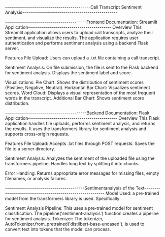 -------------------------------------------Call Transcript Sentiment Analysis------------------------------------------------


-----------------------------------------Frontend Documentation: Streamlit Application------------------------------------------
Overview
This Streamlit application allows users to upload call transcripts, analyze their sentiment, and visualize the results. The application requires user authentication and performs sentiment analysis using a backend Flask server.

Features
File Upload:
Users can upload a .txt file containing a call transcript.

Sentiment Analysis:
On file submission, the file is sent to the Flask backend for sentiment analysis.
Displays the sentiment label and score.

Visualizations:
Pie Chart: Shows the distribution of sentiment scores (Positive, Negative, Neutral).
Horizontal Bar Chart: Visualizes sentiment scores.
Word Cloud: Displays a visual representation of the most frequent words in the transcript.
Additional Bar Chart: Shows sentiment score distribution.


-----------------------------------------Backend Documentation: Flask Application---------------------------------------------
Overview
This Flask application handles file uploads, performs sentiment analysis, and returns the results. It uses the transformers library for sentiment analysis and supports cross-origin requests.

Features
File Upload:
Accepts .txt files through POST requests.
Saves the file to a server directory.

Sentiment Analysis:
Analyzes the sentiment of the uploaded file using the transformers pipeline.
Handles long text by splitting it into chunks.

Error Handling:
Returns appropriate error messages for missing files, empty filenames, or analysis failures.

----------------------------------------Sentimentanalysis of the Text----------------------------------------------------------
Model Used:
a pre-trained model from the transformers library is used. Specifically:

Sentiment Analysis Pipeline: This uses a pre-trained model for sentiment classification. The pipeline('sentiment-analysis') function creates a pipeline for sentiment analysis.
Tokenizer: The tokenizer, AutoTokenizer.from_pretrained('distilbert-base-uncased'), is used to convert text into tokens that the model can process.



